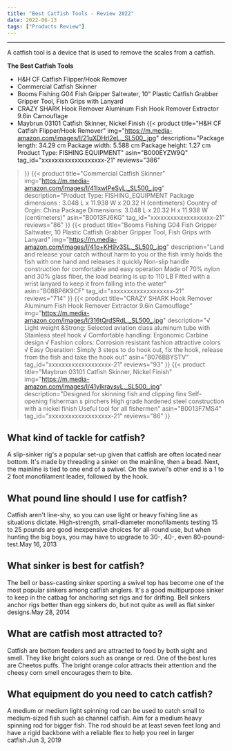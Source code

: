 ```yaml
---
title: "Best Catfish Tools - Review 2022"
date: 2022-06-13
tags: ["Products Review"]
---
```


---


A catfish tool is a device that is used to remove the scales from a catfish.

**The Best Catfish Tools**
* H&H CF Catfish Flipper/Hook Remover
* Commercial Catfish Skinner
* Booms Fishing G04 Fish Gripper Saltwater, 10" Plastic Catfish Grabber Gripper Tool, Fish Grips with Lanyard
* CRAZY SHARK Hook Remover Aluminum Fish Hook Remover Extractor 9.6in Camouflage
* Maybrun 03101 Catfish Skinner, Nickel Finish
{{< product 
title="H&H CF Catfish Flipper/Hook Remover"
img="https://m.media-amazon.com/images/I/21uXDHrl2eL._SL500_.jpg"
description="Package length: 34.29 cm Package width: 5.588 cm Package height: 1.27 cm Product Type: FISHING EQUIPMENT"
asin="B000EYZW9Q"
tag_id="xxxxxxxxxxxxxxxxxxx-21"
reviews="386"
>}} 
{{< product 
title="Commercial Catfish Skinner"
img="https://m.media-amazon.com/images/I/41IxwIPeSyL._SL500_.jpg"
description="Product Type: FISHING_EQUIPMENT Package dimensions : 3.048 L x 11.938 W x 20.32 H (centimeters) Country of Orgin: China Package Dimensions: 3.048 L x 20.32 H x 11.938 W (centimeters)"
asin="B0013FJ6KG"
tag_id="xxxxxxxxxxxxxxxxxxx-21"
reviews="86"
>}} 
{{< product 
title="Booms Fishing G04 Fish Gripper Saltwater, 10  Plastic Catfish Grabber Gripper Tool, Fish Grips with Lanyard"
img="https://m.media-amazon.com/images/I/41o+KH9v3SL._SL500_.jpg"
description="Land and release your catch without harm to you or the fish irmly holds the fish with one hand and releases it quickly Non-slip handle construction for comfortable and easy operation Made of 70% nylon and 30% glass fiber, the load bearing is up to 110 LB Fitted with a wrist lanyard to keep it from falling into the water"
asin="B08BP6K9CF"
tag_id="xxxxxxxxxxxxxxxxxxx-21"
reviews="714"
>}} 
{{< product 
title="CRAZY SHARK Hook Remover Aluminum Fish Hook Remover Extractor 9.6in Camouflage"
img="https://m.media-amazon.com/images/I/316tQrdSRdL._SL500_.jpg"
description="√ Light weight &Strong: Selected aviation class aluminum tube with Stainless steel hook √ Comfortable handling: Ergonomic Carbine design √ Fashion colors: Corrosion resistant fashion attractive colors √ Easy Operation: Simply 3 steps to do hook out, fix the hook, release from the fish and take the hook out"
asin="B076BBYSTV"
tag_id="xxxxxxxxxxxxxxxxxxx-21"
reviews="93"
>}} 
{{< product 
title="Maybrun 03101 Catfish Skinner, Nickel Finish"
img="https://m.media-amazon.com/images/I/41yIkraysvL._SL500_.jpg"
description="Designed for skinning fish and clipping fins Self-opening fisherman s pinchers High grade hardened steel construction with a nickel finish Useful tool for all fishermen"
asin="B0013F7MS4"
tag_id="xxxxxxxxxxxxxxxxxxx-21"
reviews="86"
>}} 
## What kind of tackle for catfish?
A slip-sinker rig's a popular set-up given that catfish are often located near bottom. It's made by threading a sinker on the mainline, then a bead. Next, the mainline is tied to one end of a swivel. On the swivel's other end is a 1 to 2 foot monofilament leader, followed by the hook.

## What pound line should I use for catfish?
Catfish aren't line-shy, so you can use light or heavy fishing line as situations dictate. High-strength, small-diameter monofilaments testing 15 to 25 pounds are good inexpensive choices for all-round use, but when hunting the big boys, you may have to upgrade to 30-, 40-, even 80-pound-test.May 16, 2013

## What sinker is best for catfish?
The bell or bass-casting sinker sporting a swivel top has become one of the most popular sinkers among catfish anglers. It's a good multipurpose sinker to keep in the catbag for anchoring set rigs and for drifting. Bell sinkers anchor rigs better than egg sinkers do, but not quite as well as flat sinker designs.May 28, 2014

## What are catfish most attracted to?
Catfish are bottom feeders and are attracted to food by both sight and smell. They like bright colors such as orange or red. One of the best lures are Cheetos puffs. The bright orange color attracts their attention and the cheesy corn smell encourages them to bite.

## What equipment do you need to catch catfish?
A medium or medium light spinning rod can be used to catch small to medium-sized fish such as channel catfish. Aim for a medium heavy spinning rod for bigger fish. The rod should be at least seven feet long and have a rigid backbone with a reliable flex to help you reel in larger catfish.Jun 3, 2019

